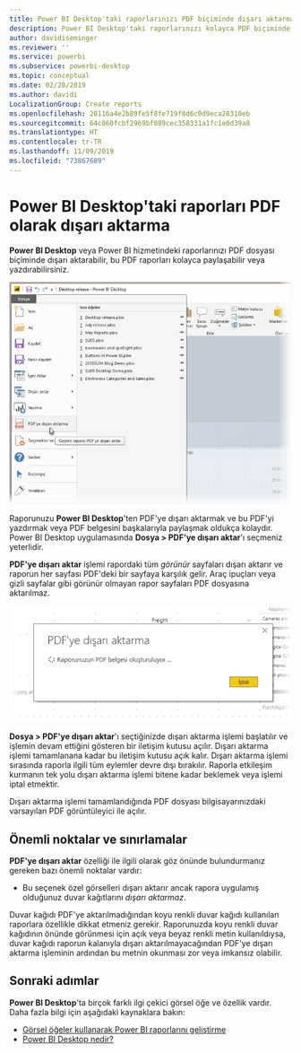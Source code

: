 ```yaml
---
title: Power BI Desktop'taki raporlarınızı PDF biçiminde dışarı aktarma
description: Power BI Desktop'taki raporlarınızı kolayca PDF biçiminde dışarı aktarın ve bu PDF raporlarını yazdırın
author: davidiseminger
ms.reviewer: ''
ms.service: powerbi
ms.subservice: powerbi-desktop
ms.topic: conceptual
ms.date: 02/28/2019
ms.author: davidi
LocalizationGroup: Create reports
ms.openlocfilehash: 28116a4e2b89fe5f8fe719f8d6c0d9eca28310eb
ms.sourcegitcommit: 64c860fcbf2969bf089cec358331a1fc1e0d39a8
ms.translationtype: HT
ms.contentlocale: tr-TR
ms.lasthandoff: 11/09/2019
ms.locfileid: "73867689"
---
```

# <a name="export-reports-to-pdf-from-power-bi-desktop"></a>Power BI Desktop'taki raporları PDF olarak dışarı aktarma
**Power BI Desktop** veya Power BI hizmetindeki raporlarınızı PDF dosyası biçiminde dışarı aktarabilir, bu PDF raporları kolayca paylaşabilir veya yazdırabilirsiniz.

![PDF'ye dışarı aktarma](media/desktop-export-to-pdf/export-to-pdf_01.png)

Raporunuzu **Power BI Desktop**'ten PDF'ye dışarı aktarmak ve bu PDF'yi yazdırmak veya PDF belgesini başkalarıyla paylaşmak oldukça kolaydır. Power BI Desktop uygulamasında **Dosya > PDF'ye dışarı aktar**'ı seçmeniz yeterlidir.

**PDF'ye dışarı aktar** işlemi rapordaki tüm *görünür* sayfaları dışarı aktarır ve raporun her sayfası PDF'deki bir sayfaya karşılık gelir. Araç ipuçları veya gizli sayfalar gibi görünür olmayan rapor sayfaları PDF dosyasına aktarılmaz. 

![PDF'ye dışarı aktarma devam ediyor](media/desktop-export-to-pdf/export-to-pdf_02.png)

**Dosya > PDF'ye dışarı aktar**'ı seçtiğinizde dışarı aktarma işlemi başlatılır ve işlemin devam ettiğini gösteren bir iletişim kutusu açılır. Dışarı aktarma işlemi tamamlanana kadar bu iletişim kutusu açık kalır. Dışarı aktarma işlemi sırasında raporla ilgili tüm eylemler devre dışı bırakılır. Raporla etkileşim kurmanın tek yolu dışarı aktarma işlemi bitene kadar beklemek veya işlemi iptal etmektir. 

Dışarı aktarma işlemi tamamlandığında PDF dosyası bilgisayarınızdaki varsayılan PDF görüntüleyici ile açılır. 

## <a name="considerations-and-limitations"></a>Önemli noktalar ve sınırlamalar
**PDF'ye dışarı aktar** özelliği ile ilgili olarak göz önünde bulundurmanız gereken bazı önemli noktalar vardır:

* Bu seçenek özel görselleri dışarı aktarır ancak rapora uygulamış olduğunuz duvar kağıtlarını *dışarı aktarmaz*.

Duvar kağıdı PDF'ye aktarılmadığından koyu renkli duvar kağıdı kullanılan raporlara özellikle dikkat etmeniz gerekir. Raporunuzda koyu renkli duvar kağıdının önünde görünmesi için açık veya beyaz renkli metin kullanıldıysa, duvar kağıdı raporun kalanıyla dışarı aktarılmayacağından PDF'ye dışarı aktarma işleminin ardından bu metnin okunması zor veya imkansız olabilir. 



## <a name="next-steps"></a>Sonraki adımlar
**Power BI Desktop**'ta birçok farklı ilgi çekici görsel öğe ve özellik vardır. Daha fazla bilgi için aşağıdaki kaynaklara bakın:

* [Görsel öğeler kullanarak Power BI raporlarını geliştirme](desktop-visual-elements-for-reports.md)
* [Power BI Desktop nedir?](desktop-what-is-desktop.md)


